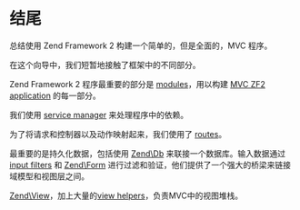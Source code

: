 # 结尾

总结使用 Zend Framework 2 构建一个简单的，但是全面的，MVC 程序。

在这个向导中，我们短暂地接触了框架中的不同部分。

Zend Framework 2 程序最重要的部分是 [modules](http://framework.zend.com/manual/current/en/modules/zend.module-manager.intro.html#zend-module-manager-intro)，用以构建 [MVC ZF2 application](http://framework.zend.com/manual/current/en/modules/zend.mvc.intro.html#zend-mvc-intro) 的每一部分。

我们使用 [service manager](http://framework.zend.com/manual/current/en/modules/zend.service-manager.html#zend-service-manager-intro) 来处理程序中的依赖。

为了将请求和控制器以及动作映射起来，我们使用了 [routes](http://framework.zend.com/manual/current/en/modules/zend.mvc.routing.html#zend-mvc-routing)。

最重要的是持久化数据，包括使用 [Zend\Db](http://framework.zend.com/manual/current/en/modules/zend.db.adapter.html#zend-db-adapter) 来联接一个数据库。输入数据通过 [input filters](http://framework.zend.com/manual/current/en/modules/zend.input-filter.intro.html#zend-input-filter-intro) 和 [Zend\Form](http://framework.zend.com/manual/current/en/modules/zend.form.intro.html#zend-form-intro) 进行过滤和验证，他们提供了一个强大的桥梁来链接域模型和视图层之间。

[Zend\View](http://framework.zend.com/manual/current/en/modules/zend.view.quick-start.html#zend-view-quick-start)，加上大量的[view helpers](http://framework.zend.com/manual/current/en/modules/zend.view.helpers.html#zend-view-helpers)，负责MVC中的视图堆栈。
